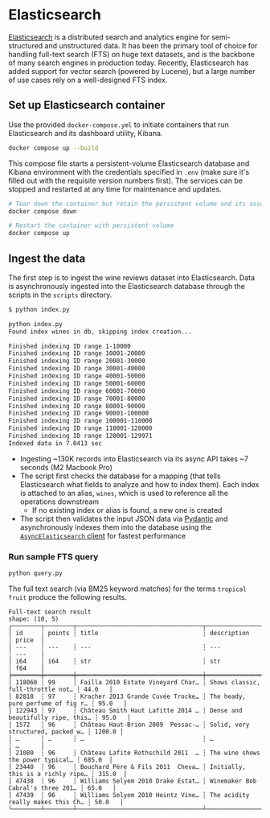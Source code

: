 # Elasticsearch

[Elasticsearch](https://www.elastic.co/what-is/elasticsearch) is a distributed search and analytics engine for semi-structured and unstructured data. It has been the primary tool of choice for handling full-text search (FTS) on huge text datasets, and is the backbone of many search engines in production today. Recently, Elasticsearch has added support for vector search (powered by Lucene), but a large number of use cases rely on a well-designed FTS index.

## Set up Elasticsearch container

Use the provided `docker-compose.yml` to initiate containers that run Elasticsearch and its dashboard utility, Kibana.

```sh
docker compose up --build
```

This compose file starts a persistent-volume Elasticsearch database and Kibana environment with the credentials specified in `.env` (make sure it's filled out with the requisite version numbers first). The services can be stopped and restarted at any time for maintenance and updates.

```sh
# Tear down the container but retain the persistent volume and its associated data
docker compose down

# Restart the container with persistent volume
docker compose up
```

## Ingest the data

The first step is to ingest the wine reviews dataset into Elasticsearch. Data is asynchronously ingested into the Elasticsearch database through the scripts in the `scripts` directory.

```sh
$ python index.py

python index.py
Found index wines in db, skipping index creation...

Finished indexing ID range 1-10000
Finished indexing ID range 10001-20000
Finished indexing ID range 20001-30000
Finished indexing ID range 30001-40000
Finished indexing ID range 40001-50000
Finished indexing ID range 50001-60000
Finished indexing ID range 60001-70000
Finished indexing ID range 70001-80000
Finished indexing ID range 80001-90000
Finished indexing ID range 90001-100000
Finished indexing ID range 100001-110000
Finished indexing ID range 110001-120000
Finished indexing ID range 120001-129971
Indexed data in 7.0413 sec
```

* Ingesting ~130K records into Elasticsearch via its async API takes ~7 seconds (M2 Macbook Pro)
* The script first checks the database for a mapping (that tells Elasticsearch what fields to analyze and how to index them). Each index is attached to an alias, `wines`, which is used to reference all the operations downstream
  * If no existing index or alias is found, a new one is created
* The script then validates the input JSON data via [Pydantic](https://docs.pydantic.dev) and asynchronously indexes them into the database using the [`AsyncElasticsearch` client](https://elasticsearch-py.readthedocs.io/en/v8.7.0/async.html) for fastest performance

### Run sample FTS query

```sh
python query.py
```

The full text search (via BM25 keyword matches) for the terms `tropical fruit` produce the following results.

```
Full-text search result
shape: (10, 5)
┌────────┬────────┬───────────────────────────────────┬───────────────────────────────────┬────────┐
│ id     ┆ points ┆ title                             ┆ description                       ┆ price  │
│ ---    ┆ ---    ┆ ---                               ┆ ---                               ┆ ---    │
│ i64    ┆ i64    ┆ str                               ┆ str                               ┆ f64    │
╞════════╪════════╪═══════════════════════════════════╪═══════════════════════════════════╪════════╡
│ 118060 ┆ 99     ┆ Failla 2010 Estate Vineyard Char… ┆ Shows classic, full-throttle not… ┆ 44.0   │
│ 82818  ┆ 97     ┆ Kracher 2013 Grande Cuvée Trocke… ┆ The heady, pure perfume of fig r… ┆ 95.0   │
│ 122943 ┆ 97     ┆ Château Smith Haut Lafitte 2014 … ┆ Dense and beautifully ripe, this… ┆ 95.0   │
│ 1572   ┆ 96     ┆ Château Haut-Brion 2009  Pessac-… ┆ Solid, very structured, packed w… ┆ 1200.0 │
│ …      ┆ …      ┆ …                                 ┆ …                                 ┆ …      │
│ 21080  ┆ 96     ┆ Château Lafite Rothschild 2011  … ┆ The wine shows the power typical… ┆ 685.0  │
│ 23440  ┆ 96     ┆ Bouchard Père & Fils 2011  Cheva… ┆ Initially, this is a richly ripe… ┆ 315.0  │
│ 47438  ┆ 96     ┆ Williams Selyem 2010 Drake Estat… ┆ Winemaker Bob Cabral's three 201… ┆ 65.0   │
│ 47439  ┆ 96     ┆ Williams Selyem 2010 Heintz Vine… ┆ The acidity really makes this Ch… ┆ 50.0   │
└────────┴────────┴───────────────────────────────────┴───────────────────────────────────┴────────┘
```